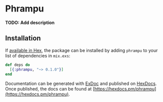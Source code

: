# Phrampu

**TODO: Add description**

## Installation

If [available in Hex](https://hex.pm/docs/publish), the package can be installed
by adding `phrampu` to your list of dependencies in `mix.exs`:

```elixir
def deps do
  [{:phrampu, "~> 0.1.0"}]
end
```

Documentation can be generated with [ExDoc](https://github.com/elixir-lang/ex_doc)
and published on [HexDocs](https://hexdocs.pm). Once published, the docs can
be found at [https://hexdocs.pm/phrampu](https://hexdocs.pm/phrampu).

